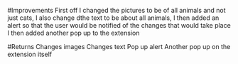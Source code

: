 #Improvements
First off I changed the pictures to be of all animals and not just cats,
I also change dthe text to be about all animals,
I then added an alert so that the user would be notified of the changes that would take place
I then added another pop up to the extension

#Returns
Changes images
Changes text
Pop up alert
Another pop up on the extension itself
